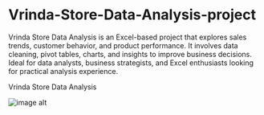 # Vrinda-Store-Data-Analysis-project
Vrinda Store Data Analysis is an Excel-based project that explores sales trends, customer behavior, and product performance. It involves data cleaning, pivot tables, charts, and insights to improve business decisions. Ideal for data analysts, business strategists, and Excel enthusiasts looking for practical analysis experience.

Vrinda Store Data Analysis

![image alt]()
